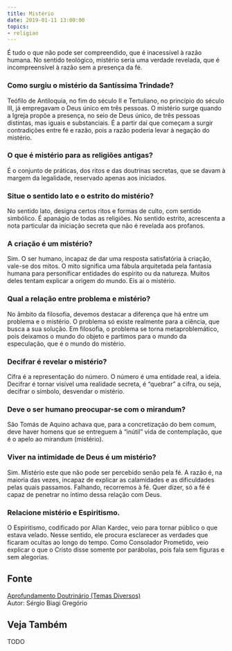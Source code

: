 ```yaml
---
title: Mistério
date: 2019-01-11 13:00:00
topics: 
- religiao
---
```


É tudo o que não pode ser compreendido, que é inacessível à razão humana. No
sentido teológico, mistério seria uma verdade revelada, que é incompreensível à
razão sem a presença da fé.

### Como surgiu o mistério da Santíssima Trindade?
Teófilo de Antiloquia, no fim do século II e Tertuliano, no princípio do
século III, já empregavam o Deus único em três pessoas. O mistério surge
quando a Igreja propõe a presença, no seio de Deus único, de três
pessoas distintas, mas iguais e substanciais. É a partir daí que começam
a surgir contradições entre fé e razão, pois a razão poderia levar à
negação do mistério.

### O que é mistério para as religiões antigas?
É o conjunto de práticas, dos ritos e das doutrinas secretas, que se
davam à margem da legalidade, reservado apenas aos iniciados.

### Situe o sentido lato e o estrito do mistério?
No sentido lato, designa certos ritos e formas de culto, com sentido
simbólico. É apanágio de todas as religiões. No sentido estrito,
acrescenta a nota particular da iniciação secreta que não é revelada aos
profanos.

### A criação é um mistério?
Sim. O ser humano, incapaz de dar uma resposta satisfatória à criação,
vale-se dos mitos. O mito significa uma fábula arquitetada pela fantasia
humana para personificar entidades do espírito ou da natureza. Muitos
deles tentam explicar a origem do mundo. Eis aí o mistério.

### Qual a relação entre problema e mistério?
No âmbito da filosofia, devemos destacar a diferença que há entre um
problema e o mistério. O problema só existe realmente para a ciência,
que busca a sua solução. Em filosofia, o problema se torna
metaproblemático, pois deixamos o mundo do objeto e partimos para o
mundo da especulação, que é o mundo do mistério.

### Decifrar é revelar o mistério?
Cifra é a representação do número. O número é uma entidade real, a
ideia. Decifrar é tornar visível uma realidade secreta, é “quebrar” a
cifra, ou seja, decifrar o símbolo, desvendar o mistério.

### Deve o ser humano preocupar-se com o mirandum?
São Tomás de Aquino achava que, para a concretização do bem comum, deve
haver homens que se entreguem à “inútil” vida de contemplação, que é o
apelo ao mirandum (mistério).

### Viver na intimidade de Deus é um mistério?
Sim. Mistério este que não pode ser percebido senão pela fé. A razão é,
na maioria das vezes, incapaz de explicar as calamidades e as
dificuldades pelas quais passamos. Falhando, recorremos à fé. Quer
dizer, só a fé é capaz de penetrar no íntimo dessa relação com Deus.

### Relacione mistério e Espiritismo.

O Espiritismo, codificado por Allan Kardec, veio para tornar público o
que estava velado. Nesse sentido, ele procura esclarecer as verdades que
ficaram ocultas ao longo do tempo. Como Consolador Prometido, veio
explicar o que o Cristo disse somente por parábolas, pois fala sem
figuras e sem alegorias.

## Fonte
[Aprofundamento Doutrinário (Temas Diversos)](https://sites.google.com/view/aprofundamentodoutrinario/mistério)  
Autor: Sérgio Biagi Gregório



## Veja Também
TODO


